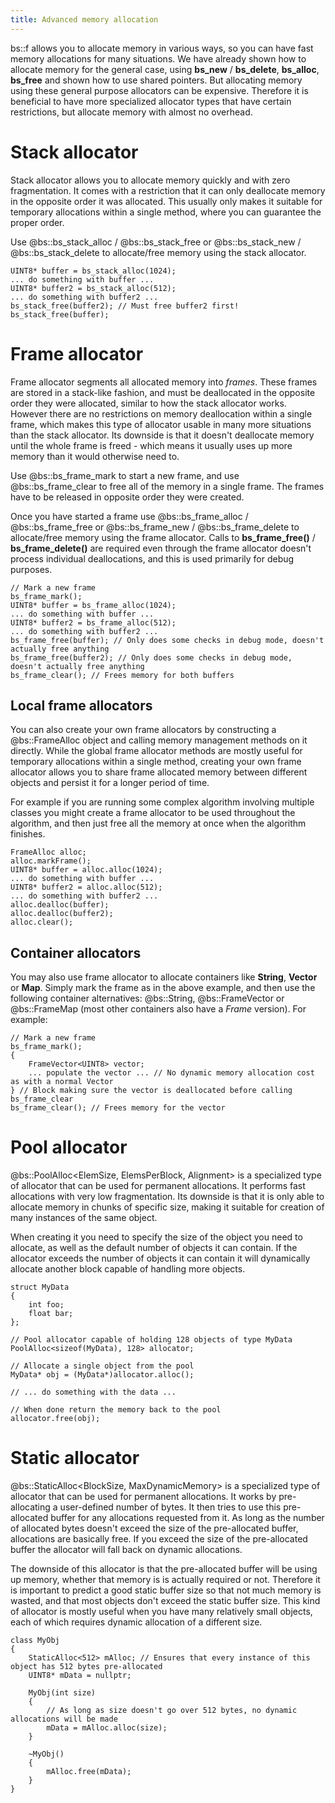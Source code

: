 ```yaml
---
title: Advanced memory allocation
---
```


bs::f allows you to allocate memory in various ways, so you can have fast memory allocations for many situations. We have already shown how to allocate memory for the general case, using **bs_new** / **bs_delete**, **bs_alloc**, **bs_free** and shown how to use shared pointers. But allocating memory using these general purpose allocators can be expensive. Therefore it is beneficial to have more specialized allocator types that have certain restrictions, but allocate memory with almost no overhead.

# Stack allocator
Stack allocator allows you to allocate memory quickly and with zero fragmentation. It comes with a restriction that it can only deallocate memory in the opposite order it was allocated. This usually only makes it suitable for temporary allocations within a single method, where you can guarantee the proper order.

Use @bs::bs_stack_alloc / @bs::bs_stack_free or @bs::bs_stack_new / @bs::bs_stack_delete to allocate/free memory using the stack allocator.

~~~~~~~~~~~~~{.cpp}
UINT8* buffer = bs_stack_alloc(1024);
... do something with buffer ...
UINT8* buffer2 = bs_stack_alloc(512);
... do something with buffer2 ...
bs_stack_free(buffer2); // Must free buffer2 first!
bs_stack_free(buffer);
~~~~~~~~~~~~~

# Frame allocator
Frame allocator segments all allocated memory into *frames*. These frames are stored in a stack-like fashion, and must be deallocated in the opposite order they were allocated, similar to how the stack allocator works. However there are no restrictions on memory deallocation within a single frame, which makes this type of allocator usable in many more situations than the stack allocator. Its downside is that it doesn't deallocate memory until the whole frame is freed - which means it usually uses up more memory than it would otherwise need to.

Use @bs::bs_frame_mark to start a new frame, and use @bs::bs_frame_clear to free all of the memory in a single frame. The frames have to be released in opposite order they were created. 

Once you have started a frame use @bs::bs_frame_alloc / @bs::bs_frame_free or @bs::bs_frame_new / @bs::bs_frame_delete to allocate/free memory using the frame allocator. Calls to **bs_frame_free()** / **bs_frame_delete()** are required even through the frame allocator doesn't process individual deallocations, and this is used primarily for debug purposes.

~~~~~~~~~~~~~{.cpp}
// Mark a new frame
bs_frame_mark();
UINT8* buffer = bs_frame_alloc(1024);
... do something with buffer ...
UINT8* buffer2 = bs_frame_alloc(512);
... do something with buffer2 ...
bs_frame_free(buffer); // Only does some checks in debug mode, doesn't actually free anything
bs_frame_free(buffer2); // Only does some checks in debug mode, doesn't actually free anything
bs_frame_clear(); // Frees memory for both buffers
~~~~~~~~~~~~~

## Local frame allocators

You can also create your own frame allocators by constructing a @bs::FrameAlloc object and calling memory management methods on it directly. While the global frame allocator methods are mostly useful for temporary allocations within a single method, creating your own frame allocator allows you to share frame allocated memory between different objects and persist it for a longer period of time.

For example if you are running some complex algorithm involving multiple classes you might create a frame allocator to be used throughout the algorithm, and then just free all the memory at once when the algorithm finishes.

~~~~~~~~~~~~~{.cpp}
FrameAlloc alloc;
alloc.markFrame();
UINT8* buffer = alloc.alloc(1024);
... do something with buffer ...
UINT8* buffer2 = alloc.alloc(512);
... do something with buffer2 ...
alloc.dealloc(buffer);
alloc.dealloc(buffer2);
alloc.clear();
~~~~~~~~~~~~~

## Container allocators

You may also use frame allocator to allocate containers like **String**, **Vector** or **Map**. Simply mark the frame as in the above example, and then use the following container alternatives: @bs::String, @bs::FrameVector or @bs::FrameMap (most other containers also have a *Frame* version). For example:

~~~~~~~~~~~~~{.cpp}
// Mark a new frame
bs_frame_mark();
{
	FrameVector<UINT8> vector;
	... populate the vector ... // No dynamic memory allocation cost as with a normal Vector
} // Block making sure the vector is deallocated before calling bs_frame_clear
bs_frame_clear(); // Frees memory for the vector
~~~~~~~~~~~~~

# Pool allocator
@bs::PoolAlloc<ElemSize, ElemsPerBlock, Alignment> is a specialized type of allocator that can be used for permanent allocations. It performs fast allocations with very low fragmentation. Its downside is that it is only able to allocate memory in chunks of specific size, making it suitable for creation of many instances of the same object.

When creating it you need to specify the size of the object you need to allocate, as well as the default number of objects it can contain. If the allocator exceeds the number of objects it can contain it will dynamically allocate another block capable of handling more objects.

~~~~~~~~~~~~~{.cpp}
struct MyData
{
	int foo;
	float bar;
};

// Pool allocator capable of holding 128 objects of type MyData
PoolAlloc<sizeof(MyData), 128> allocator;

// Allocate a single object from the pool
MyData* obj = (MyData*)allocator.alloc();

// ... do something with the data ...

// When done return the memory back to the pool
allocator.free(obj);
~~~~~~~~~~~~~

# Static allocator
@bs::StaticAlloc<BlockSize, MaxDynamicMemory> is a specialized type of allocator that can be used for permanent allocations. It works by pre-allocating a user-defined number of bytes. It then tries to use this pre-allocated buffer for any allocations requested from it. As long as the number of allocated bytes doesn't exceed the size of the pre-allocated buffer, allocations are basically free. If you exceed the size of the pre-allocated buffer the allocator will fall back on dynamic allocations.

The downside of this allocator is that the pre-allocated buffer will be using up memory, whether that memory is is actually required or not. Therefore it is important to predict a good static buffer size so that not much memory is wasted, and that most objects don't exceed the static buffer size. This kind of allocator is mostly useful when you have many relatively small objects, each of which requires dynamic allocation of a different size.

~~~~~~~~~~~~~{.cpp}
class MyObj
{
	StaticAlloc<512> mAlloc; // Ensures that every instance of this object has 512 bytes pre-allocated
	UINT8* mData = nullptr;
	
	MyObj(int size)
	{
		// As long as size doesn't go over 512 bytes, no dynamic allocations will be made
		mData = mAlloc.alloc(size);
	}
	
	~MyObj()
	{
		mAlloc.free(mData);
	}
}
~~~~~~~~~~~~~
